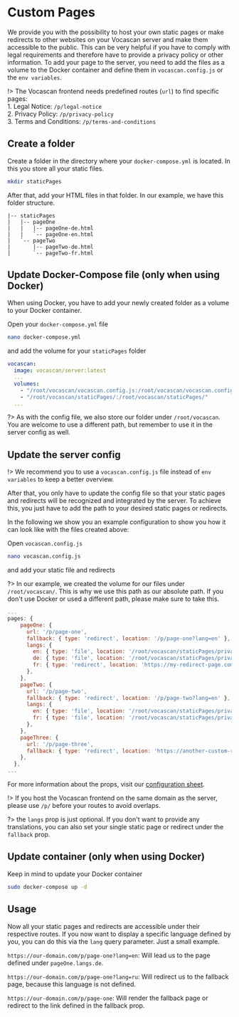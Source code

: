 # Custom Pages

We provide you with the possibility to host your own static pages or make redirects to other websites on your Vocascan
server and make them accessible to the public. This can be very helpful if you have to comply with legal requirements
and therefore have to provide a privacy policy or other information. To add your page to the server, you need to add the
files as a volume to the Docker container and define them in `vocascan.config.js` or the `env variables`.

!> The Vocascan frontend needs predefined routes (`url`) to find specific pages:</br> 1. Legal Notice:
`/p/legal-notice`</br>2. Privacy Policy: `/p/privacy-policy`</br>3. Terms and Conditions: `/p/terms-and-conditions`

## Create a folder

Create a folder in the directory where your `docker-compose.yml` is located. In this you store all your static files.

```bash
mkdir staticPages
```

After that, add your HTML files in that folder. In our example, we have this folder structure.

```
|-- staticPages
|   |-- pageOne
|   |   |-- pageOne-de.html
|   |   `-- pageOne-en.html
|   `-- pageTwo
|       |-- pageTwo-de.html
|       `-- pageTwo-fr.html
```

## Update Docker-Compose file (only when using Docker)

When using Docker, you have to add your newly created folder as a volume to your Docker container.

Open your `docker-compose.yml` file

```bash
nano docker-compose.yml
```

and add the volume for your `staticPages` folder

```yaml
vocascan:
  image: vocascan/server:latest
  ...
  volumes:
    - "/root/vocascan/vocascan.config.js:/root/vocascan/vocascan.config.js:ro"
    - "/root/vocascan/staticPages/:/root/vocascan/staticPages/"
  ...
```

?> As with the config file, we also store our folder under `/root/vocascan`. You are welcome to use a different path,
but remember to use it in the server config as well.

## Update the server config

!> We recommend you to use a `vocascan.config.js` file instead of `env variables` to keep a better overview.

After that, you only have to update the config file so that your static pages and redirects will be recognized and
integrated by the server. To achieve this, you just have to add the path to your desired static pages or redirects.

In the following we show you an example configuration to show you how it can look like with the files created above:

Open `vocascan.config.js`

```bash
nano vocascan.config.js
```

and add your static file and redirects

?> In our example, we created the volume for our files under `/root/vocascan/`. This is why we use this path as our
absolute path. If you don't use Docker or used a different path, please make sure to take this.

```js
...
pages: {
    pageOne: {
      url: '/p/page-one',
      fallback: { type: 'redirect', location: '/p/page-one?lang=en' },
      langs: {
        en: { type: 'file', location: '/root/vocascan/staticPages/privacy-en.html' },
        de: { type: 'file', location: '/root/vocascan/staticPages/privacy-de.html' },
        fr: { type: 'redirect', location: 'https://my-redirect-page.com'}
      },
    },
    pageTwo: {
      url: '/p/page-two',
      fallback: { type: 'redirect', location: '/p/page-two?lang=en' },
      langs: {
        en: { type: 'file', location: '/root/vocascan/staticPages/privacy-en.html' },
        fr: { type: 'file', location: '/root/vocascan/staticPages/privacy-fr.html' },
      },
    },
    pageThree: {
      url: '/p/page-three',
      fallback: { type: 'redirect', location: 'https://another-custom-redirect' },
    },
  },
...
```

For more information about the props, visit our
[configuration sheet](vocascan-server/configuration?id=custom-pages-pages).

!> If you host the Vocascan frontend on the same domain as the server, please use `/p/` before your routes to avoid
overlaps.

?> the `langs` prop is just optional. If you don't want to provide any translations, you can also set your single static
page or redirect under the `fallback` prop.

## Update container (only when using Docker)

Keep in mind to update your Docker container

```bash
sudo docker-compose up -d
```

## Usage

Now all your static pages and redirects are accessible under their respective routes. If you now want to display a
specific language defined by you, you can do this via the `lang` query parameter. Just a small example.

`https://our-domain.com/p/page-one?lang=en`: Will lead us to the page defined under `pageOne.langs.de`.

`https://our-domain.com/p/page-one?lang=ru`: Will redirect us to the fallback page, because this language is not
defined.

`https://our-domain.com/p/page-one`: Will render the fallback page or redirect to the link defined in the fallback prop.
